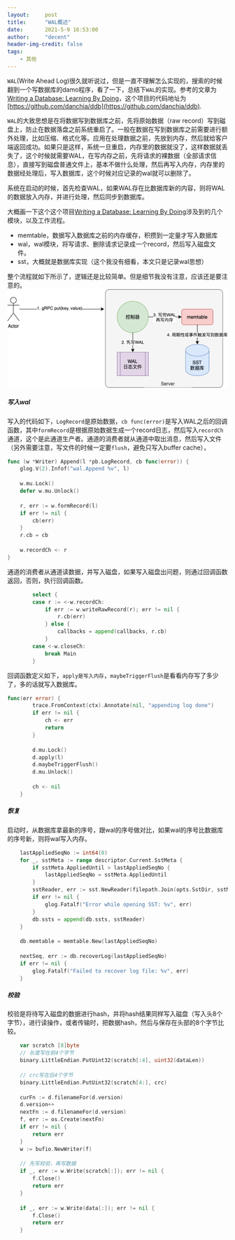 ```yaml
---
layout:     post
title:      "WAL概述"
date:       2021-5-9 16:53:00
author:     "decent"
header-img-credit: false
tags:
    - 其他
---
```


`WAL`(Write Ahead Log)很久就听说过，但是一直不理解怎么实现的，搜索的时候翻到一个写数据库的damo程序，看了一下，总结下`WAL`的实现。参考的文章为[Writing a Database: Learning By Doing](https://medium.com/@daniel.chia/writing-a-database-learning-by-doing-72480647b978)，这个项目的代码地址为[https://github.com/danchia/ddb](https://github.com/danchia/ddb).

`WAL`的大致思想是在将数据写到数据库之前，先将原始数据（raw record）写到磁盘上，防止在数据落盘之前系统重启了。一般在数据在写到数据库之前需要进行额外处理，比如压缩、格式化等。应用在处理数据之前，先放到内存，然后就给客户端返回成功。如果只是这样，系统一旦重启，内存里的数据就没了，这样数据就丢失了，这个时候就需要WAL，在写内存之前，先将请求的裸数据（全部请求信息），直接写到磁盘普通文件上，基本不做什么处理，然后再写入内存，内存里的数据经处理后，写入数据库，这个时候对应记录的wal就可以删除了。

系统在启动的时候，首先检查WAL，如果WAL存在比数据库新的内容，则将WAL的数据放入内存，并进行处理，然后同步到数据库。

大概画一下这个这个项目[Writing a Database: Learning By Doing](https://medium.com/@daniel.chia/writing-a-database-learning-by-doing-72480647b978)涉及到的几个模块，以及工作流程。
* memtable，数据写入数据库之前的内存缓存，积攒到一定量才写入数据库
* wal，wal模块，将写请求、删除请求记录成一个record，然后写入磁盘文件。
* sst，大概就是数据库实现（这个我没有细看，本文只是记录wal思想）

整个流程就如下所示了，逻辑还是比较简单。但是细节我没有注意，应该还是要注意的。
![java-javascript](/img/in-post/common/wal.png)


##### 写入wal
写入的代码如下，`LogRecord`是原始数据，`cb func(error)`是写入WAL之后的回调函数，其中`formRecord`是根据原始数据生成一个record日志，然后写入`recordCh`通道，这个是此通道生产者。通道的消费者就从通道中取出消息，然后写入文件（另外需要注意，写文件的时候一定要`flush`，避免只写入buffer cache），
```go
func (w *Writer) Append(l *pb.LogRecord, cb func(error)) {
	glog.V(2).Infof("wal.Append %v", l)

	w.mu.Lock()
	defer w.mu.Unlock()

	r, err := w.formRecord(l)
	if err != nil {
		cb(err)
	}
	r.cb = cb

	w.recordCh <- r
}
```
通道的消费者从通道读数据，并写入磁盘，如果写入磁盘出问题，则通过回调函数返回，否则，执行回调函数。
```go
		select {
		case r := <-w.recordCh:
			if err := w.writeRawRecord(r); err != nil {
				r.cb(err)
			} else {
				callbacks = append(callbacks, r.cb)
			}
		case <-w.closeCh:
			break Main
		}
```
回调函数定义如下，`apply是写入内存`，`maybeTriggerFlush`是看看内存写了多少了，多的话就写入数据库。
```go
func(err error) {
		trace.FromContext(ctx).Annotate(nil, "appending log done")
		if err != nil {
			ch <- err
			return
		}

		d.mu.Lock()
		d.apply(l)
		d.maybeTriggerFlush()
		d.mu.Unlock()

		ch <- nil
	}
```
##### 恢复
启动时，从数据库拿最新的序号，跟wal的序号做对比，如果wal的序号比数据库的序号新，则将wal写入内存。
```go
	lastAppliedSeqNo := int64(0)
	for _, sstMeta := range descriptor.Current.SstMeta {
		if sstMeta.AppliedUntil > lastAppliedSeqNo {
			lastAppliedSeqNo = sstMeta.AppliedUntil
		}
		sstReader, err := sst.NewReader(filepath.Join(opts.SstDir, sstMeta.Filename), db.blockCache)
		if err != nil {
			glog.Fatalf("Error while opening SST: %v", err)
		}
		db.ssts = append(db.ssts, sstReader)
	}

	db.memtable = memtable.New(lastAppliedSeqNo)

	nextSeq, err := db.recoverLog(lastAppliedSeqNo)
	if err != nil {
		glog.Fatalf("Failed to recover log file: %v", err)
	}
```

##### 校验
校验是将待写入磁盘的数据进行hash，并将hash结果同样写入磁盘（写入头8个字节），进行读操作，或者传输时，把数据hash，然后与保存在头部的8个字节比较。
```go
    var scratch [8]byte
    // 长度写在前4个字节
	binary.LittleEndian.PutUint32(scratch[:4], uint32(dataLen))
    
    // crc写在后4个字节
    binary.LittleEndian.PutUint32(scratch[4:], crc)

	curFn := d.filenameFor(d.version)
	d.version++
	nextFn := d.filenameFor(d.version)
	f, err := os.Create(nextFn)
	if err != nil {
		return err
	}
	w := bufio.NewWriter(f)

    // 先写校验，再写数据
	if _, err := w.Write(scratch[:]); err != nil {
		f.Close()
		return err
	}

	if _, err := w.Write(data[:]); err != nil {
		f.Close()
		return err
	}
```